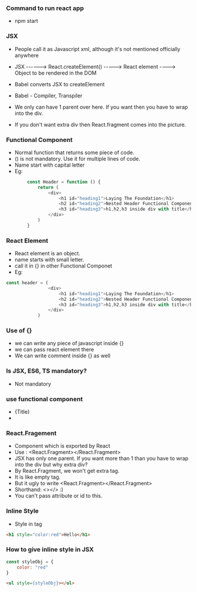 ### Command to run react app

* npm start

### JSX

* People call it as Javascript xml, although it's not mentioned officially anywhere

*  JSX ------> React.createElement() -----> React element ----> Object to be rendered in the DOM

* Babel converts JSX to createElement
* Babel - Compiler, Transpiler
* We only can have 1 parent over here. If you want then you have to wrap into the div.
* If you don't want extra div then React.fragment comes into the picture. 

### Functional Component

* Normal function that returns some piece of code.
* () is not mandatory. Use it for multiple lines of code.  
* Name start with capital letter
* Eg:

```js
        const Header = function () {
            return (
                <div>
                    <h1 id="heading1">Laying The Foundation</h1>
                    <h2 id="heading2">Nested Header Functional Component</h2>
                    <h3 id="heading3">h1,h2,h3 inside div with title</h3>
                </div>
            )
        }
```

### React Element

* React element is an object.
* name starts with small letter.
* call it in {} in other Functional Componet 
* Eg: 
```js
const header = (
                <div>
                    <h1 id="heading1">Laying The Foundation</h1>
                    <h2 id="heading2">Nested Header Functional Component</h2>
                    <h3 id="heading3">h1,h2,h3 inside div with title</h3>
                </div>
            )
```

### Use of {}

* we can write any piece of javascript inside {}
* we can pass react element there
* We can write comment inside {} as well

### Is JSX, ES6, TS mandatory?

* Not mandatory

### use functional component

* {Title}
* <Title /> -self closing tag- most recommended way
* <Title></Title>

### React.Fragement

*  Component which is exported by React
* Use : <React.Fragment></React.Fragment>
* JSX has only one parent. If you want more than 1 than you have to wrap into the div but why extra div?
* By React.Fragment, we won't get extra tag.
* It is like empty tag.
* But it ugly to write <React.Fragment></React.Fragment>
* Shorthand: <></> :)
* You can't pass attribute or id to this.

### Inline Style

* Style in tag
```html
<h1 style="color:red">Hello</h1>
```

### How to give inline style in JSX

```js
const styleObj = {
    color: "red"
}
```

```html
<ul style={styleObj}></ul>
```





